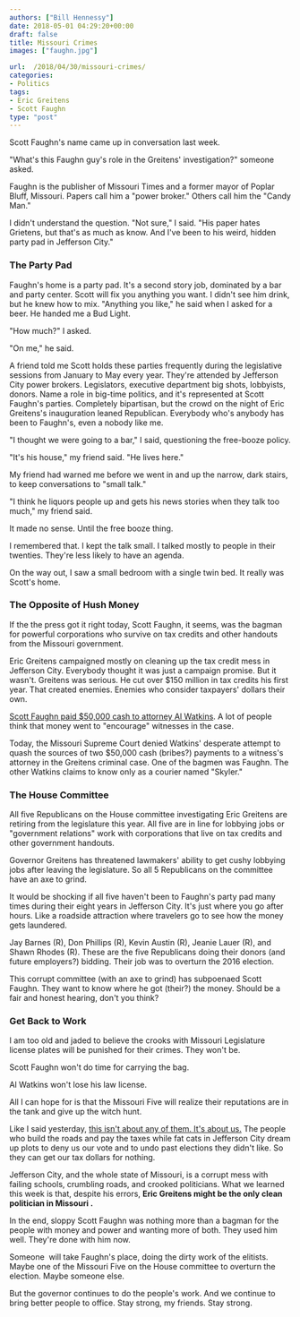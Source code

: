 ```yaml
---
authors: ["Bill Hennessy"]
date: 2018-05-01 04:29:20+00:00
draft: false
title: Missouri Crimes
images: ["faughn.jpg"]

url:  /2018/04/30/missouri-crimes/
categories:
- Politics
tags:
- Eric Greitens
- Scott Faughn
type: "post"
---
```





Scott Faughn's name came up in conversation last week.







"What's this Faughn guy's role in the Greitens' investigation?" someone asked.







Faughn is the publisher of Missouri Times and a former mayor of Poplar Bluff, Missouri. Papers call him a "power broker." Others call him the "Candy Man."







I didn't understand the question. "Not sure," I said. "His paper hates Grietens, but that's as much as know. And I've been to his weird, hidden party pad in Jefferson City."







### The Party Pad







Faughn's home is a party pad. It's a second story job, dominated by a bar and party center. Scott will fix you anything you want. I didn't see him drink, but he knew how to mix. "Anything you like," he said when I asked for a beer. He handed me a Bud Light.







"How much?" I asked. 







"On me," he said.







A friend told me Scott holds these parties frequently during the legislative sessions from January to May every year. They're attended by Jefferson City power brokers. Legislators, executive department big shots, lobbyists, donors. Name a role in big-time politics, and it's represented at Scott Faughn's parties. Completely bipartisan, but the crowd on the night of Eric Greitens's inauguration leaned Republican. Everybody who's anybody has been to Faughn's, even a nobody like me. 







"I thought we were going to a bar," I said, questioning the free-booze policy.







"It's his house," my friend said. "He lives here." 







My friend had warned me before we went in and up the narrow, dark stairs, to keep conversations to "small talk."







"I think he liquors people up and gets his news stories when they talk too much," my friend said.







It made no sense. Until the free booze thing.







I remembered that. I kept the talk small. I talked mostly to people in their twenties. They're less likely to have an agenda.







On the way out, I saw a small bedroom with a single twin bed. It really was Scott's home.







### The Opposite of Hush Money







If
    the the press got it right today, Scott Faughn, it seems, was the bagman for powerful corporations who survive on tax credits and other handouts from the Missouri government. 







Eric Greitens campaigned mostly on cleaning up the tax credit mess in Jefferson City. Everybody thought it was just a campaign promise. But it wasn't. Greitens was serious. He cut over $150 million in tax credits his first year. That created enemies. Enemies who consider taxpayers' dollars their own.







[Scott Faughn paid $50,000 cash to attorney Al Watkins](https://www.kansascity.com/news/politics-government/article210171479.html). A lot of people think that money went to "encourage" witnesses in the case.







Today, the Missouri Supreme Court denied Watkins' desperate attempt to quash the sources of two $50,000 cash (bribes?) payments to a witness's attorney in the Greitens criminal case. One of the bagmen was Faughn. The other Watkins claims to know only as a courier named "Skyler."







### The House Committee







All five Republicans on the House committee investigating Eric Greitens are retiring from the legislature this year. All five are in line for lobbying jobs or "government relations" work with corporations that live on tax credits and other government handouts.







Governor Greitens has threatened lawmakers' ability to get cushy lobbying jobs after leaving the legislature. So all 5 Republicans on the committee have an
    axe to grind.







It would be shocking if all five haven't been to Faughn's party pad many times during their eight years in Jefferson City. It's just where you go after hours. Like a roadside attraction where travelers go to see how the money gets laundered.







Jay Barnes (R), Don Phillips (R), Kevin Austin (R), Jeanie Lauer (R), and Shawn Rhodes (R). These are the five Republicans doing their donors (and future employers?) bidding. Their job was to overturn the 2016 election.







This corrupt committee (with an
    axe to grind) has subpoenaed Scott Faughn. They want to know where he got (their?) the money. Should be a fair and honest hearing, don't you think?







### Get Back to Work







I am too old and jaded to believe the crooks with Missouri Legislature license plates will be punished for their crimes. They won't be.







Scott Faughn won't do time for carrying the bag.







Al Watkins won't lose his law license. 







All I can hope for is that the Missouri Five will realize their reputations are in the tank and give up the witch hunt. 







Like I said yesterday, [this isn't about any of them. It's about us.](https://hennessysview.com/2018/04/30/hard-advice-for-many-friends/) The people who build the roads and pay the taxes while fat cats in Jefferson City dream up plots to deny us our vote and to undo past elections they didn't like. So they can get our tax dollars for nothing. 







Jefferson City, and the whole state of
    Missouri, is a corrupt mess with failing schools, crumbling roads, and crooked politicians. What we learned this week is that, despite his errors, **Eric Greitens might be the only clean politician in Missouri .**







In the end, sloppy Scott Faughn was nothing more than a bagman for the people with money and power and wanting more of both. They used him well. They're done with him now. 








Someone  will take Faughn's place, doing the dirty work of the elitists. Maybe one of the Missouri Five on the House committee to overturn the election. Maybe someone else.







But the governor continues to do the people's work. And we continue to bring better people to office. Stay strong, my friends. Stay strong. 



